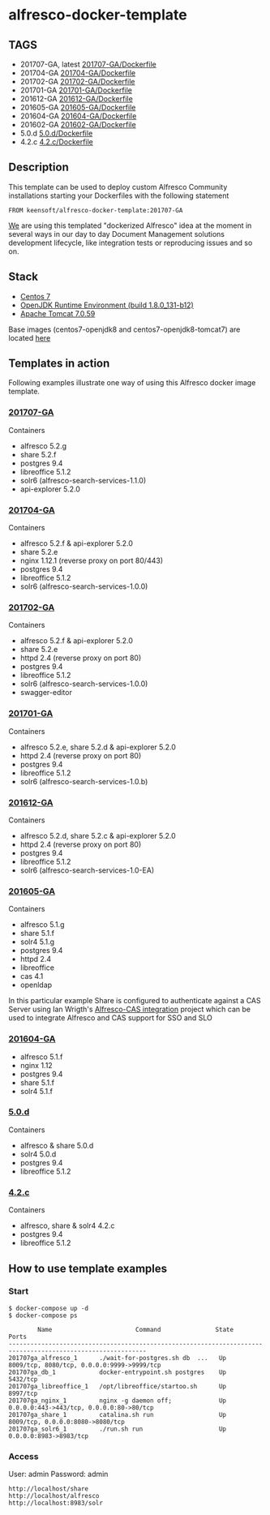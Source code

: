 # alfresco-docker-template

## TAGS

*  201707-GA, latest [201707-GA/Dockerfile](https://github.com/keensoft/alfresco-docker-template/blob/master/201707-GA/Dockerfile) 
*  201704-GA [201704-GA/Dockerfile](https://github.com/keensoft/alfresco-docker-template/blob/master/201704-GA/Dockerfile) 
*  201702-GA [201702-GA/Dockerfile](https://github.com/keensoft/alfresco-docker-template/blob/master/201702-GA/Dockerfile) 
*  201701-GA [201701-GA/Dockerfile](https://github.com/keensoft/alfresco-docker-template/blob/master/201701-GA/Dockerfile)
*  201612-GA [201612-GA/Dockerfile](https://github.com/keensoft/alfresco-docker-template/blob/master/201612-GA/Dockerfile)
*  201605-GA [201605-GA/Dockerfile](https://github.com/keensoft/alfresco-docker-template/blob/master/201605-GA/Dockerfile)
*  201604-GA [201604-GA/Dockerfile](https://github.com/keensoft/alfresco-docker-template/blob/master/201604-GA/Dockerfile)
*  201602-GA [201602-GA/Dockerfile](https://github.com/keensoft/alfresco-docker-template/blob/master/201602-GA/Dockerfile)
*  5.0.d [5.0.d/Dockerfile](https://github.com/keensoft/alfresco-docker-template/blob/master/5.0.d/Dockerfile)
*  4.2.c [4.2.c/Dockerfile](https://github.com/keensoft/alfresco-docker-template/blob/master/4.2.c/Dockerfile)

## Description

This template can be used to deploy custom Alfresco Community installations starting your Dockerfiles with the following statement

~~~~~
FROM keensoft/alfresco-docker-template:201707-GA
~~~~~

[We](http://keensoft.es/) are using this templated "dockerized Alfresco" idea at the moment in several ways in our day to day Document Management solutions development lifecycle, like integration tests or reproducing issues and so on.

## Stack

*   [Centos 7](https://hub.docker.com/_/centos/)
*   [OpenJDK Runtime Environment (build 1.8.0_131-b12)](http://openjdk.java.net/install/index.html)
*   [Apache Tomcat 7.0.59](https://www.apache.org/dist/tomcat/tomcat-7/v7.0.59/bin/apache-tomcat-7.0.59.tar.gz)

Base images (centos7-openjdk8 and centos7-openjdk8-tomcat7) are located [here](https://github.com/keensoft/alfresco-docker-template/blob/master/base)

## Templates in action

Following examples illustrate one way of using this Alfresco docker image template. 

### [201707-GA](https://github.com/keensoft/alfresco-docker-template/tree/master/templates/201707-GA)

Containers

* alfresco 5.2.g 
* share 5.2.f
* postgres 9.4
* libreoffice 5.1.2
* solr6 (alfresco-search-services-1.1.0)
* api-explorer 5.2.0

### [201704-GA](https://github.com/keensoft/alfresco-docker-template/tree/master/templates/201704-GA)

Containers

* alfresco 5.2.f & api-explorer 5.2.0
* share 5.2.e
* nginx 1.12.1 (reverse proxy on port 80/443)
* postgres 9.4
* libreoffice 5.1.2
* solr6 (alfresco-search-services-1.0.0)

### [201702-GA](https://github.com/keensoft/alfresco-docker-template/tree/master/templates/201702-GA)

Containers

* alfresco 5.2.f & api-explorer 5.2.0
* share 5.2.e
* httpd 2.4 (reverse proxy on port 80)
* postgres 9.4
* libreoffice 5.1.2
* solr6 (alfresco-search-services-1.0.0)
* swagger-editor 

### [201701-GA](https://github.com/keensoft/alfresco-docker-template/tree/master/templates/201701-GA)

Containers

* alfresco 5.2.e, share 5.2.d & api-explorer 5.2.0
* httpd 2.4 (reverse proxy on port 80)
* postgres 9.4  
* libreoffice 5.1.2
* solr6 (alfresco-search-services-1.0.b)

### [201612-GA](https://github.com/keensoft/alfresco-docker-template/tree/master/templates/201612-GA)

Containers

* alfresco 5.2.d, share 5.2.c & api-explorer 5.2.0
* httpd 2.4 (reverse proxy on port 80) 
* postgres 9.4 
* libreoffice 5.1.2
* solr6 (alfresco-search-services-1.0-EA)

### [201605-GA](https://github.com/keensoft/alfresco-docker-template/tree/master/templates/201605-GA)

Containers

* alfresco 5.1.g
* share 5.1.f
* solr4 5.1.g
* postgres 9.4
* httpd 2.4 
* libreoffice
* cas 4.1
* openldap

In this particular example Share is configured to authenticate against a CAS Server using Ian Wrigth's [Alfresco-CAS integration](https://github.com/wrighting/alfresco-cas) project which can be used to integrate Alfresco and CAS support for SSO and SLO

### [201604-GA](https://github.com/keensoft/alfresco-docker-template/tree/master/templates/201604-GA)

* alfresco 5.1.f
* nginx 1.12
* postgres 9.4
* share 5.1.f
* solr4 5.1.f

### [5.0.d](https://github.com/keensoft/alfresco-docker-template/tree/master/templates/5.0.d)

Containers

* alfresco & share 5.0.d
* solr4 5.0.d
* postgres 9.4
* libreoffice 5.1.2


### [4.2.c](https://github.com/keensoft/alfresco-docker-template/tree/master/templates/4.2.c)

Containers

* alfresco, share & solr4 4.2.c
* postgres 9.4
* libreoffice 5.1.2 

## How to use template examples

### Start

~~~~~
$ docker-compose up -d
$ docker-compose ps

        Name                       Command               State                     Ports                    
------------------------------------------------------------------------------------------------------------
201707ga_alfresco_1      ./wait-for-postgres.sh db  ...   Up      8009/tcp, 8080/tcp, 0.0.0.0:9999->9999/tcp 
201707ga_db_1            docker-entrypoint.sh postgres    Up      5432/tcp                                   
201707ga_libreoffice_1   /opt/libreoffice/startoo.sh      Up      8997/tcp                                   
201707ga_nginx_1         nginx -g daemon off;             Up      0.0.0.0:443->443/tcp, 0.0.0.0:80->80/tcp   
201707ga_share_1         catalina.sh run                  Up      8009/tcp, 0.0.0.0:8080->8080/tcp           
201707ga_solr6_1         ./run.sh run                     Up      0.0.0.0:8983->8983/tcp            
~~~~~

### Access

User: admin
Password: admin

~~~~~
http://localhost/share
http://localhost/alfresco
http://localhost:8983/solr
~~~~~